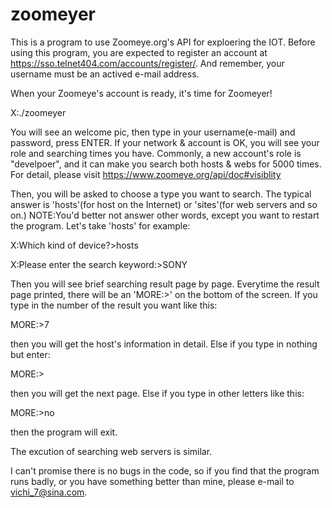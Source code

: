 # zoomeyer
This is a program to use Zoomeye.org's API for exploering the IOT.
Before using  this program, you are expected to register an account at https://sso.telnet404.com/accounts/register/.
And remember, your username must be an actived e-mail address. 

When your Zoomeye's account is ready, it's time for Zoomeyer!

X:./zoomeyer

You will see an welcome pic, then type in your username(e-mail) and password, press ENTER.
If your network & account is OK, you will see your role and searching times you have.
Commonly, a new account's role is "develpoer", and it can make you search both hosts & webs for 5000 times.
For detail, please visit https://www.zoomeye.org/api/doc#visiblity

Then, you will be asked to choose a type you want to search.
The typical answer is 'hosts'(for host on the Internet) or 'sites'(for web servers and so on.)
NOTE:You'd better not answer other words, except you want to restart the program.
Let's take 'hosts' for example:

X:Which kind of device?>hosts

X:Please enter the search keyword:>SONY

Then you will see brief searching result page by page.
Everytime the result page printed, there will be an 'MORE:>' on the bottom of the screen.
If you type in the number of the result you want like this:

MORE:>7

then you will get the host's information in detail.
Else if you type in nothing but enter:

MORE:>

then you will get the next page.
Else if you type in other letters like this:

MORE:>no

then the program will exit.

The excution of searching web servers is similar.

I can't promise there is no bugs in the code, 
so if you find that the program runs badly, 
or you have something better than mine, 
please e-mail to vichi_7@sina.com.


